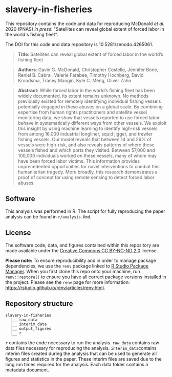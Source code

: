 # slavery-in-fisheries
This repository contains the code and data for reproducing McDonald *et al.* 2020 (PNAS) *in press*: "Satellites can reveal global extent of forced labor in the world's fishing fleet".

The DOI for this code and data repository is 10.5281/zenodo.4265061.

> **Title**: Satellites can reveal global extent of forced labor in the world’s fishing fleet

> **Authors**: Gavin G. McDonald, Christopher Costello, Jennifer Bone, Reniel B. Cabral, Valerie Farabee, Timothy Hochberg, David Kroodsma, Tracey Mangin, Kyle C. Meng, Oliver Zahn

> **Abstract:** While forced labor in the world’s fishing fleet has been widely documented, its extent remains unknown. No methods previously existed for remotely identifying individual fishing vessels potentially engaged in these abuses on a global scale. By combining expertise from human rights practitioners and satellite vessel monitoring data, we show that vessels reported to use forced labor behave in systematically different ways from other vessels. We exploit this insight by using machine learning to identify high-risk vessels from among 16,000 industrial longliner, squid jigger, and trawler fishing vessels. Our model reveals that between 14 and 26% of vessels were high-risk, and also reveals patterns of where these vessels fished and which ports they visited. Between 57,000 and 100,000 individuals worked on these vessels, many of whom may have been forced labor victims. This information provides unprecedented opportunities for novel interventions to combat this humanitarian tragedy. More broadly, this research demonstrates a proof of concept for using remote sensing to detect forced labor abuses.

## Software

This analysis was performed in R. The script for fully reproducing the paper analysis can be found in `r/analysis.Rmd`.

## License

The software code, data, and figures contained within this repository are made available under the [Creative Commons CC BY-NC-ND 2.0](https://creativecommons.org/licenses/by-nc-nd/2.0/) license.

**Please note:** To ensure reproducibility and in order to manage package dependencies, we use the `renv` package linked to [R Studio Package Manager](https://packagemanager.rstudio.com/client/#/). When you first clone this repo onto your machine, run `renv::restore()` to ensure you have all correct package versions installed in the project. Please see the `renv` page for more information: https://rstudio.github.io/renv/articles/renv.html.

## Repository structure  

```
slavery-in-fisheries
  |__ raw_data
  |__ interim_data
  |__ output_figures
  |__ r
```

`r` contains the code necessary to run the analysis. `raw_data` contains raw data files necessary for reproducing the analysis. `interim_data`contains interim files created during the analysis that can be used to generate all figures and statistics in the paper. These interim files are saved due to the long run times required for the analysis. Each data folder contains a metadata document.  